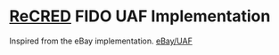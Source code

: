 # [ReCRED](www.recred.eu) FIDO UAF Implementation

Inspired from the eBay implementation. [eBay/UAF](https://github.com/eBay/UAF)